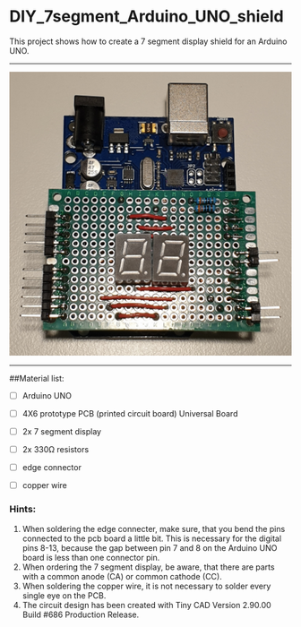 # DIY_7segment_Arduino_UNO_shield

 
This project shows how to create a 7 segment display shield for an Arduino UNO.

***
![Picture](https://github.com/MarcDeepThought/DIY_7segment_Arduino_UNO_shield/blob/main/Media/03_Shield_with_Arduino.jpg)
*** 

##Material list:

- [ ] Arduino UNO
- [ ] 4X6 prototype PCB (printed circuit board) Universal Board
- [ ] 2x 7 segment display
- [ ] 2x 330Ω resistors
- [ ] edge connector
- [ ] copper wire


### Hints:
1. When soldering the edge connecter, make sure, that you bend the pins connected to the pcb board a little bit. This is necessary for the digital pins 8-13, because the gap between pin 7 and 8 on the Arduino UNO board is less than one connector pin.
2. When ordering the 7 segment display, be aware, that there are parts with a common anode (CA) or common cathode (CC).
3. When soldering the copper wire, it is not necessary to solder every single eye on the PCB.
4. The circuit design has been created with Tiny CAD Version 2.90.00 Build #686 Production Release.